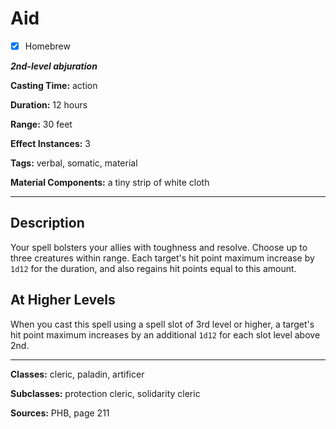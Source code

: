 # Aid

- [x] Homebrew

***2nd-level abjuration***

**Casting Time:** action

**Duration:** 12 hours

**Range:** 30 feet

**Effect Instances:** 3

**Tags:** verbal, somatic, material

**Material Components:** a tiny strip of white cloth

---

## Description
Your spell bolsters your allies with toughness and resolve. Choose up to three creatures within range. Each target's hit point maximum increase by `1d12` for the duration, and also regains hit points equal to this amount.

## At Higher Levels
When you cast this spell using a spell slot of 3rd level or higher, a target's hit point maximum increases by an additional `1d12` for each slot level above 2nd.

---

**Classes:** cleric, paladin, artificer

**Subclasses:** protection cleric, solidarity cleric

**Sources:** PHB, page 211
